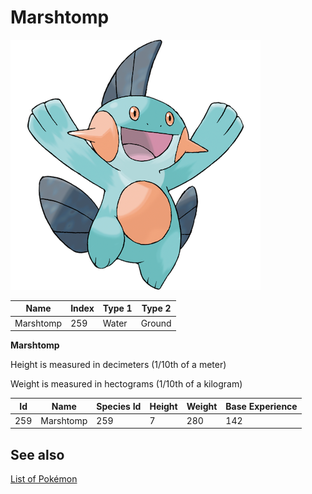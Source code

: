 # Marshtomp


![Marshtomp](images/259.png)

| **Name** | **Index** | **Type 1** | **Type 2** |
|----|----|----|----|
| Marshtomp | 259 | Water | Ground  |

**Marshtomp** 


Height is measured in decimeters (1/10th of a meter)

Weight is measured in hectograms (1/10th of a kilogram)

| **Id** | **Name** | **Species Id** | **Height** | **Weight** | **Base Experience** |
|--------|----------|----------------|------------|------------|---------------------|
| 259 | Marshtomp | 259 | 7 | 280 | 142 |


## See also

[List of Pokémon](../pokemon.md)
